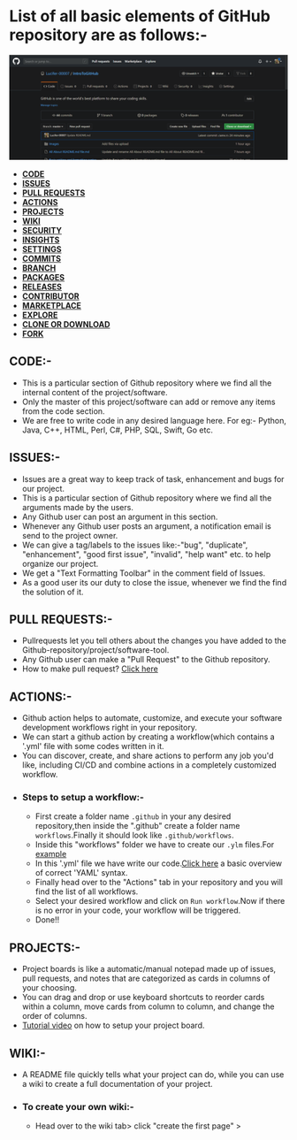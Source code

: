 # List  of  all  basic  elements  of  GitHub  repository  are  as  follows:-
![](Images/Screenshot%20(91).png)
- [**CODE**](https://github.com/Lucifer-00007/IntroToGitHub/blob/master/List%20Of%20All%20Basic%20Elements%20Of%20A%20GitHub%20Repository.md#code-)
- [**ISSUES**](https://github.com/Lucifer-00007/IntroToGitHub/blob/master/List%20Of%20All%20Basic%20Elements%20Of%20A%20GitHub%20Repository.md#issues-)
- [**PULL REQUESTS**](https://github.com/Lucifer-00007/IntroToGitHub/blob/master/List%20Of%20All%20Basic%20Elements%20Of%20A%20GitHub%20Repository.md#pull-requests-)
- [**ACTIONS**](#issues-)
- [**PROJECTS**]()
- [**WIKI**]()
- [**SECURITY**]()
- [**INSIGHTS**]()
- [**SETTINGS**]()
- [**COMMITS**]()
- [**BRANCH**]()
- [**PACKAGES**]()
- [**RELEASES**]()
- [**CONTRIBUTOR**]()
- [**MARKETPLACE**]()
- [**EXPLORE**]()
- [**CLONE OR DOWNLOAD**]()
- [**FORK**]()


## CODE:-
- This is a particular section of Github repository where we find all the internal content of the project/software. 
- Only the master of this project/software can add or remove any items from the code section.
- We are free to write code in any desired language here. For eg:- Python, Java, C++, HTML, Perl, C#, PHP, SQL, Swift, Go etc.


## ISSUES:-
- Issues are a great way to keep track of task, enhancement and bugs for our project.  
- This is a particular section of Github repository where we find all the arguments made by the users.
- Any Github user can post an argument in this section.
- Whenever any Github user posts an argument, a notification email is send to the project owner.
- We can give a tag/labels to the issues like:-"bug", "duplicate", "enhancement", "good first issue", "invalid", "help want" etc. to help organize our project.
- We get a "Text Formatting Toolbar" in the comment field of Issues.           
- As a good user its our duty to close the issue, whenever we find the find the solution of it.


## PULL REQUESTS:-
- Pullrequests let you tell others about the changes you have added to the Github-repository/project/software-tool.
- Any Github user can make a "Pull Request" to the Github repository.
- How to make pull request?  [Click here](https://www.youtube.com/watch?v=e3bjQX9jIBk)


## ACTIONS:-
- Github action helps to automate, customize, and execute your software development workflows right in your repository.
- We can start a github action by creating a workflow(which contains a  '.yml' file with some codes written in it.
- You can discover, create, and share actions to perform any job you'd like, including CI/CD and combine actions in a completely customized workflow.
- ### Steps to setup a workflow:-
  - First create a folder name `.github` in your any desired repository,then inside the ".github" create a folder name `workflows`.Finally it should look like `.github/workflows`.
  - Inside this "workflows" folder we have to create our `.ylm` files.For [example](https://github.com/Lucifer-00007/Lucifer-00007/blob/main/.github/workflows/blog-post-workflow.yml)
  - In this '.yml' file we have write our code.[Click here](https://docs.ansible.com/ansible/latest/reference_appendices/YAMLSyntax.html) a basic overview of correct 'YAML' syntax.
  - Finally head over to the "Actions" tab in your repository and you will find the list of all workflows.
  - Select your desired workflow and click on `Run workflow`.Now if there is no error in your code, your workflow will be triggered.
  - Done!!


## PROJECTS:-
- Project boards is like a automatic/manual notepad made up of issues, pull requests, and notes that are categorized as cards in columns of your choosing. 
- You can drag and drop or use keyboard shortcuts to reorder cards within a column, move cards from column to column, and change the order of columns.
- [Tutorial video](https://youtu.be/ff5cBkPg-bQ) on how to setup your project board.


## WIKI:-
- A README file quickly tells what your project can do, while you can use a wiki to create a full documentation of your project.
- ### To create your own wiki:-
  - Head over to the wiki tab> click "create the first page" >  
   

